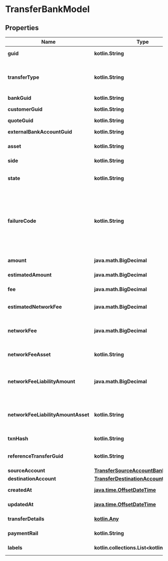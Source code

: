 
# TransferBankModel

## Properties
Name | Type | Description | Notes
------------ | ------------- | ------------- | -------------
**guid** | **kotlin.String** | Auto-generated unique identifier for the transfer. |  [optional]
**transferType** | **kotlin.String** | The type of transfer; one of funding, book, crypto, instant_funding, funding_return, crypto_return, loss_recovery, or inter_account. |  [optional]
**bankGuid** | **kotlin.String** | The associated bank&#39;s identifier. |  [optional]
**customerGuid** | **kotlin.String** | The associated customer&#39;s identifier. |  [optional]
**quoteGuid** | **kotlin.String** | The associated quote&#39;s identifier. |  [optional]
**externalBankAccountGuid** | **kotlin.String** | The associated external bank account&#39;s identifier. |  [optional]
**asset** | **kotlin.String** | The asset the transfer is related to, e.g., USD. |  [optional]
**side** | **kotlin.String** | The direction of the quote; one of deposit or withdrawal. |  [optional]
**state** | **kotlin.String** | The state of the transfer; one of storing, pending, reviewing, completed, or failed. |  [optional]
**failureCode** | **kotlin.String** | The failure code for failed transfers; one of non_sufficient_funds, refresh_required, party_name_invalid, payment_rail_invalid, compliance_rejection, cancelled, reversed, limit_exceeded, network_fee_too_low, or amount_too_low. |  [optional]
**amount** | **java.math.BigDecimal** | The actual amount in base units of the asset. |  [optional]
**estimatedAmount** | **java.math.BigDecimal** | The estimated amount in base units of the asset. |  [optional]
**fee** | **java.math.BigDecimal** | The fee associated with the transfer. |  [optional]
**estimatedNetworkFee** | **java.math.BigDecimal** | The estimated network fee in base units of network_fee_asset. Only present on &#x60;crypto&#x60; transfers. |  [optional]
**networkFee** | **java.math.BigDecimal** | The actual network fee in base units of network_fee_asset. Only present on &#x60;crypto&#x60; transfers that have successfully completed. |  [optional]
**networkFeeAsset** | **kotlin.String** | The asset code of the network fee. Only present on &#x60;crypto&#x60; transfers that have successfully completed. |  [optional]
**networkFeeLiabilityAmount** | **java.math.BigDecimal** | The equivalent fiat network fee in base units of network_fee_liability_amount_asset. Only present on &#x60;crypto&#x60; transfers that have successfully completed. |  [optional]
**networkFeeLiabilityAmountAsset** | **kotlin.String** | The fiat asset the network_fee_liability_amount is denominated in. Only present on &#x60;crypto&#x60; transfers that have successfully completed. |  [optional]
**txnHash** | **kotlin.String** | The hash of the blockchain transaction |  [optional]
**referenceTransferGuid** | **kotlin.String** | The guid of the related transfer. Only present on &#x60;funding_return&#x60; transfers. |  [optional]
**sourceAccount** | [**TransferSourceAccountBankModel**](TransferSourceAccountBankModel.md) |  |  [optional]
**destinationAccount** | [**TransferDestinationAccountBankModel**](TransferDestinationAccountBankModel.md) |  |  [optional]
**createdAt** | [**java.time.OffsetDateTime**](java.time.OffsetDateTime.md) | ISO8601 datetime the record was created at. |  [optional]
**updatedAt** | [**java.time.OffsetDateTime**](java.time.OffsetDateTime.md) | ISO8601 datetime the record was last updated at. |  [optional]
**transferDetails** | [**kotlin.Any**](.md) | The raw details on the transfer from the bank. |  [optional]
**paymentRail** | **kotlin.String** | The rail the payment was done on. One of: ach, eft, wire, rtp |  [optional]
**labels** | **kotlin.collections.List&lt;kotlin.String&gt;** | The labels associated with the transfer. |  [optional]



